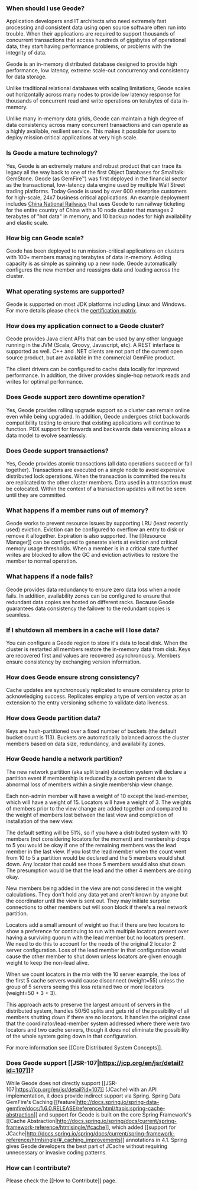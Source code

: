 ### When should I use Geode?

Application developers and IT architects who need extremely fast processing and consistent data using open source software often run into trouble. When their applications are required to support thousands of concurrent transactions that access hundreds of gigabytes of operational data, they start having performance problems, or problems with the integrity of data.

Geode is an in-memory distributed database designed to provide high performance, low latency, extreme scale-out concurrency and consistency for data storage.

Unlike traditional relational databases with scaling limitations, Geode scales out horizontally across many nodes to provide low latency response for thousands of concurrent read and write operations on terabytes of data in-memory. 

Unlike many in-memory data grids, Geode can maintain a high degree of data consistency across many concurrent transactions and can operate as a highly available, resilient service. This makes it possible for users to deploy mission critical applications at very high scale.

### Is Geode a mature technology?

Yes, Geode is an extremely mature and robust product that can trace its legacy all the way back to one of the first Object Databases for Smalltalk: GemStone. Geode (as GemFire™) was first deployed in the financial sector as the transactional, low-latency data engine used by multiple Wall Street trading platforms.  Today Geode is used by over 600 enterprise customers for high-scale, 24x7 business critical applications. An example deployment includes [China National Railways](http://pivotal.io/big-data/case-study/scaling-online-sales-for-the-largest-railway-in-the-world-china-railway-corporation) that uses Geode to run railway ticketing for the entire country of China with a 10 node cluster that manages 2 terabytes of "hot data" in memory, and 10 backup nodes for high availability and elastic scale.

### How big can Geode scale?

Geode has been deployed to run mission-critical applications on clusters with 100+ members managing terabytes of data in-memory.  Adding capacity is as simple as spinning up a new node.  Geode automatically configures the new member and reassigns data and loading across the cluster.

### What operating systems are supported?

Geode is supported on most JDK platforms including Linux and Windows. For more details please check the [certification matrix](http://geode-docs.cfapps.io/docs-gemfire/getting_started/system_requirements/supported_configurations.html#system_requirements). 

### How does my application connect to a Geode cluster?

Geode provides Java client APIs that can be used by any other language running in the JVM (Scala, Groovy, Javascript, etc). A REST interface is supported as well.  C++ and .NET clients are not part of the current open source product, but are available in the commercial GemFire product.

The client drivers can be configured to cache data locally for improved performance.  In addition, the driver provides single-hop network reads and writes for optimal performance.

### Does Geode support zero downtime operation?

Yes, Geode provides rolling upgrade support so a cluster can remain online even while being upgraded.  In addition, Geode undergoes strict backwards compatibility testing to ensure that existing applications will continue to function.  PDX support for forwards and backwards data versioning allows a data model to evolve seamlessly.
 
### Does Geode support transactions?

Yes, Geode provides atomic transactions (all data operations succeed or fail together). Transactions are executed on a single node to avoid expensive distributed lock operations.  When the transaction is committed the results are replicated to the other cluster members.  Data used in a transaction must be colocated.  Within the context of a transaction updates will not be seen until they are committed.

### What happens if a member runs out of memory?

Geode works to prevent resource issues by supporting LRU (least recently used) eviction.  Eviction can be configured to overflow an entry to disk or remove it altogether.  Expiration is also supported.  The [[Resource Manager]] can be configured to generate alerts at eviction and critical memory usage thresholds.  When a member is in a critical state further writes are blocked to allow the GC and eviction activities to restore the member to normal operation.

### What happens if a node fails?

Geode provides data redundancy to ensure zero data loss when a node fails.  In addition, availability zones can be configured to ensure that redundant data copies are hosted on different racks. Because Geode guarantees data consistency the failover to the redundant copies is seamless.

### If I shutdown all members in a cache will I lose data?

You can configure a Geode region to store it's data to local disk.  When the cluster is restarted all members restore the in-memory data from disk.  Keys are recovered first and values are recovered asynchronously.  Members ensure consistency by exchanging version information.

### How does Geode ensure strong consistency?

Cache updates are synchronously replicated to ensure consistency prior to acknowledging success.  Replicates employ a type of version vector as an extension to the entry versioning scheme to validate data liveness.

### How does Geode partition data?

Keys are hash-partitioned over a fixed number of buckets (the default bucket count is 113).  Buckets are automatically balanced across the cluster members based on data size, redundancy, and availability zones.
 
### How Geode handle a network partition?

The new network partition (aka split brain) detection system will declare a partition event if membership is reduced by a certain percent due to abnormal loss of members within a single membership view change.

Each non-admin member will have a weight of 10 except the lead-member, which will have a weight of 15. Locators will have a weight of 3. The weights of members prior to the view change are added together and compared to the weight of members lost between the last view and completion of installation of the new view.

The default setting will be 51%, so if you have a distributed system with 10 members (not considering locators for the moment) and membership drops to 5 you would be okay if one of the remaining members was the lead member in the last view. If you lost the lead member when the count went from 10 to 5 a partition would be declared and the 5 members would shut down. Any locator that could see those 5 members would also shut down. The presumption would be that the lead and the other 4 members are doing okay.

New members being added in the view are not considered in the weight calculations. They don't hold any data yet and aren't known by anyone but the coordinator until the view is sent out. They may initiate surprise connections to other members but will soon block if there's a real network partition.

Locators add a small amount of weight so that if there are two locators to show a preference for continuing to run with multiple locators present over having a surviving quorum with the lead member but no locators present. We need to do this to account for the needs of the original 2 locator 2 server configuration. Loss of the lead member in that configuration would cause the other member to shut down unless locators are given enough weight to keep the non-lead alive.

When we count locators in the mix with the 10 server example, the loss of the first 5 cache servers would cause disconnect (weight=55) unless the group of 5 servers seeing this loss retained two or more locators (weight=50 + 3 + 3).

This approach acts to preserve the largest amount of servers in the distributed system, handles 50/50 splits and gets rid of the possibility of all members shutting down if there are no locators. It handles the original case that the coordinator/lead-member system addressed where there were two locators and two cache servers, though it does not eliminate the possibility of the whole system going down in that configuration.

For more information see [[Core Distributed System Concepts]].

### Does Geode support [[JSR-107|https://jcp.org/en/jsr/detail?id=107]]?

While Geode does not directly support [[JSR-107|https://jcp.org/en/jsr/detail?id=107]] (JCache) with an API implementation, it does provide indirect support via Spring.  Spring Data GemFire's Caching [[feature|http://docs.spring.io/spring-data-gemfire/docs/1.6.0.RELEASE/reference/html/#apis:spring-cache-abstraction]] and support for Geode is built on the core Spring Framework's [[Cache Abstraction|http://docs.spring.io/spring/docs/current/spring-framework-reference/htmlsingle/#cache]], which added [[support for JCache|http://docs.spring.io/spring/docs/current/spring-framework-reference/htmlsingle/#_caching_improvements]] annotations in 4.1.  Spring gives Geode developers the best part of JCache without requiring unnecessary or invasive coding patterns.

### How can I contribute?

Please check the [[How to Contribute]] page.
